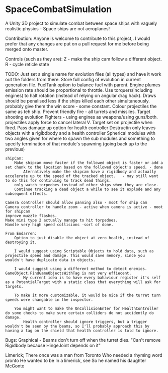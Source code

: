 # SpaceCombatSimulation
A Unity 3D project to simulate combat between space ships with vaguely realistic physics - Space ships are not aeroplanes!

Contribution:
Anyone is welcome to contribute to this project,. I would prefer that any changes are put on a pull request for me before being merged onto master.

Controls (such as they are):
Z - make the ship cam follow a different object.
R - cycle reticle state

TODO:
    Just set a single name for evolution files (all types) and have it work out the folders from there.
    Store full config of evolution in current generation file.
    FuelTank option to balance fuel with parent.
    Engine plumes emission rate should be proportional to throttle.
    Use torquers(including engines) to halt rotation (instead of relying on angular drag hack).
    Draws should be penalised less if the ships killed each other simultaneously. probably give them the win score - some constant.
    Colour projectiles the same as teh ship.
    Prevent friendly fire - all turrets and missiles.
    Target shooting evolution
    Fighters - using engines as weapons/using guns/both.
    projectiles apply force to cancel lateral V. Target set on projectile when fired.
    Pass damage up option for health controller
    Destructin only leaves objects with a rigibdbody and a health controller
    Spherical modules with two angles given for where to spawn the sub modules and something to specify termination of that module's spawning (going back up to the previous)

    shipCam:
        Make shipcam move faster if the followed object is faster or add a set chunk to the location based on the followed object's speed. - done
            Aternatively make the shipcam have a rigidbody and actually accelerate up to the speed of the tracked object.   - may still want to do this for continuing to track dead things.
        only watch torpedoes instead of other ships when they are close.
        Continue tracking a dead object a while to see it explode and any subsequent effects.

    Camera controller should allow panning also - moot for ship cam
    Camera controller to handle zoom - active when camera is active - moot for shipcam
    improve muzzle flashes.
    Make mini type 2 actually manage to hit torpedoes.
    Handle very high speed collisions -sort of done.

    From Endarren:
        Option to just disable the object at zero health, instead of destroying it.

        I would suggest using Scriptable Objects to hold data, such as projectile speed and damage. This would save memory, since you wouldn't have duplicate data in objects.

        I would suggest using a different method to detect enemies. GameObject.FindGameObjectsWithTag is not very effiecent.
            My current idea is to have every bahaviour register it's self as a PotentialTarget with a static class that everything will ask for targets.

        To make it more customizable, it would be nice if the turret turn speeds were changable in the inspector.

        You might want to make the OnCollisionEnter for HealthController do some checks to make sure certain colliders do not accidently do damage.
            Health controller should ignore triggers, but a trigger wouldn't be seen by the beams, so I'll probably approach this by having a tag on the shield that health controller is told to ignore.


Bugs:
    Graphical - Beams don't turn off when the turret dies.
    "Can't remove Rigidbody because HingeJoint depends on it"

Limerick;
There once was a man from Toronto
Who needed a rhyming word pronto
He wanted to be 
In a limerick, see
So he named his daughter McGonto